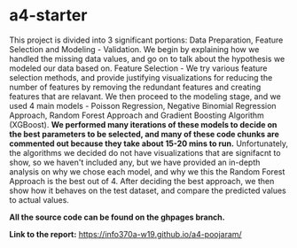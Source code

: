 # a4-starter

This project is divided into 3 significant portions: Data Preparation, Feature Selection and Modeling - Validation. 
We begin by explaining how we handled the missing data values, and go on to talk about the hypothesis we modeled our data based on. Feature Selection - We try various feature selection methods, and provide justifying visualizations for reducing the number of features by removing the redundant features and creating features that are relavant. We then proceed to the modeling stage, and we used 4 main models - Poisson Regression, Negative Binomial Regression Approach, Random Forest Approach and Gradient Boosting Algorithm (XGBoost). **We performed many iterations of these models to decide on the best parameters to be selected, and many of these code chunks are commented out because they take about 15-20 mins to run.** Unfortunately, the algorithms we decided do not have visualizations that are signifacnt to show, so we haven't included any, but we have provided an in-depth analysis on why we chose each model, and why we this the Random Forest Approach is the best out of 4. 
After deciding the best approach, we then show how it behaves on the test dataset, and compare the predicted values to actual values.

**All the source code can be found on the ghpages branch.**


**Link to the report:** https://info370a-w19.github.io/a4-poojaram/
